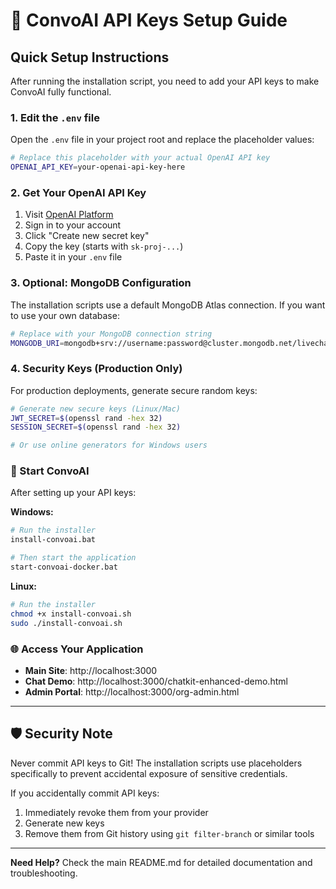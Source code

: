 # 🔑 ConvoAI API Keys Setup Guide

## Quick Setup Instructions

After running the installation script, you need to add your API keys to make ConvoAI fully functional.

### 1. Edit the `.env` file

Open the `.env` file in your project root and replace the placeholder values:

```bash
# Replace this placeholder with your actual OpenAI API key
OPENAI_API_KEY=your-openai-api-key-here
```

### 2. Get Your OpenAI API Key

1. Visit [OpenAI Platform](https://platform.openai.com/api-keys)
2. Sign in to your account
3. Click "Create new secret key"
4. Copy the key (starts with `sk-proj-...`)
5. Paste it in your `.env` file

### 3. Optional: MongoDB Configuration

The installation scripts use a default MongoDB Atlas connection. If you want to use your own database:

```bash
# Replace with your MongoDB connection string
MONGODB_URI=mongodb+srv://username:password@cluster.mongodb.net/livechat
```

### 4. Security Keys (Production Only)

For production deployments, generate secure random keys:

```bash
# Generate new secure keys (Linux/Mac)
JWT_SECRET=$(openssl rand -hex 32)
SESSION_SECRET=$(openssl rand -hex 32)

# Or use online generators for Windows users
```

### 🚀 Start ConvoAI

After setting up your API keys:

**Windows:**
```bash
# Run the installer
install-convoai.bat

# Then start the application
start-convoai-docker.bat
```

**Linux:**
```bash
# Run the installer
chmod +x install-convoai.sh
sudo ./install-convoai.sh
```

### 🌐 Access Your Application

- **Main Site**: http://localhost:3000
- **Chat Demo**: http://localhost:3000/chatkit-enhanced-demo.html  
- **Admin Portal**: http://localhost:3000/org-admin.html

---

## 🛡️ Security Note

Never commit API keys to Git! The installation scripts use placeholders specifically to prevent accidental exposure of sensitive credentials.

If you accidentally commit API keys:
1. Immediately revoke them from your provider
2. Generate new keys
3. Remove them from Git history using `git filter-branch` or similar tools

---

**Need Help?** Check the main README.md for detailed documentation and troubleshooting.